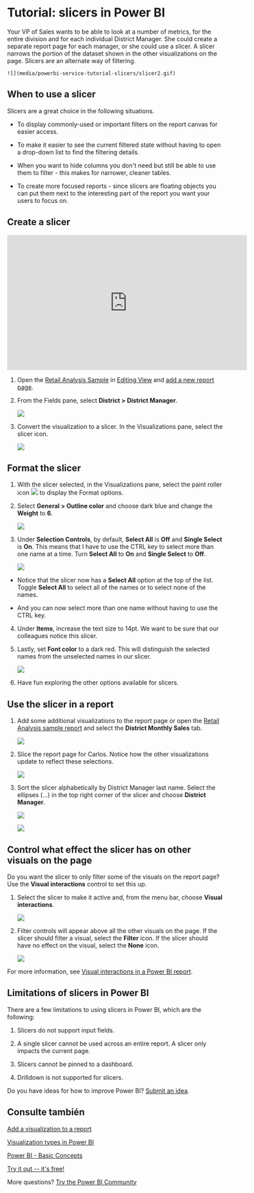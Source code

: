 <properties
   pageTitle="Tutorial: Slicers in Power BI"
   description="Tutorial: Slicers in Power BI"
   services="powerbi"
   documentationCenter=""
   authors="mihart"
   manager="mblythe"
   backup=""
   editor=""
   tags=""
   featuredVideoId="7rrvpa6KUto"
   qualityFocus="monitoring"
   qualityDate=""/>

<tags
   ms.service="powerbi"
   ms.devlang="NA"
   ms.topic="article"
   ms.tgt_pltfrm="NA"
   ms.workload="powerbi"
   ms.date="10/08/2016"
   ms.author="mihart"/>

# Tutorial: slicers in Power BI  

Your VP of Sales wants to be able to look at a number of metrics, for the entire division and for each individual District Manager. She could create a separate report page for each manager, or she could use a slicer. A slicer narrows the portion of the dataset shown in the other visualizations on the page.  Slicers are an alternate way of filtering.

    ![](media/powerbi-service-tutorial-slicers/slicer2.gif)

## When to use a slicer  
Slicers are a great choice in the following situations.

-   To display commonly-used or important filters on the report canvas for easier access.

-   To make it easier to see the current filtered state without having to open a drop-down list to find the filtering details.

- When you want to hide columns you don't need but still be able to use them to filter - this makes for narrower, cleaner tables.

- To create more focused reports - since slicers are floating objects you can put them next to the interesting part of the report you want your users to focus on.

## Create a slicer

<iframe width="560" height="315" src="https://www.youtube.com/embed/7rrvpa6KUto" frameborder="0" allowfullscreen></iframe>

1.  Open the <bpt id="p1">[</bpt>Retail Analysis Sample<ept id="p1">](powerbi-sample-retail-analysis-take-a-tour)</ept> in <bpt id="p2">[</bpt>Editing View<ept id="p2">](powerbi-service-interact-with-a-report-in-editing-view.md)</ept> and <bpt id="p3">[</bpt>add a new report page<ept id="p3">](powerbi-service-add-a-page-to-a-report.md)</ept>.

2. From the Fields pane, select <bpt id="p1">**</bpt>District &gt; District Manager<ept id="p1">**</ept>. 

    ![](media/powerbi-service-tutorial-slicers/PBI_Slicer_chartFirst.png)

3.  Convert the visualization to a slicer. In the Visualizations pane, select the slicer icon.

    ![](media/powerbi-service-tutorial-slicers/PBI_Slicer_select.png)

## Format the slicer

1. With the slicer selected, in the Visualizations pane, select the paint roller icon <ph id="ph1">![](media/powerbi-service-tutorial-slicers/power-bi-paintroller.png)</ph> to display the Format options.

2. Select <bpt id="p1">**</bpt>General &gt; Outline color<ept id="p1">**</ept> and choose dark blue and change the <bpt id="p2">**</bpt>Weight<ept id="p2">**</ept> to <bpt id="p3">**</bpt>6<ept id="p3">**</ept>.

    ![](media/powerbi-service-tutorial-slicers/PBI_slicer_outline2.png)

3. Under <bpt id="p1">**</bpt>Selection Controls<ept id="p1">**</ept>, by default, <bpt id="p2">**</bpt>Select All<ept id="p2">**</ept> is <bpt id="p3">**</bpt>Off<ept id="p3">**</ept> and <bpt id="p4">**</bpt>Single Select<ept id="p4">**</ept> is <bpt id="p5">**</bpt>On<ept id="p5">**</ept>. This means that I have to use the CTRL key to select more than one name at a time. Turn <bpt id="p1">**</bpt>Select All<ept id="p1">**</ept> to <bpt id="p2">**</bpt>On<ept id="p2">**</ept> and <bpt id="p3">**</bpt>Single Select<ept id="p3">**</ept> to <bpt id="p4">**</bpt>Off<ept id="p4">**</ept>.

    ![](media/powerbi-service-tutorial-slicers/PBI_slicer_selectionControls2.png)

  - Notice that the slicer now has a <bpt id="p1">**</bpt>Select All<ept id="p1">**</ept> option at the top of the list. Toggle <bpt id="p1">**</bpt>Select All<ept id="p1">**</ept> to select all of the names or to select none of the names.

  - And you can now select more than one name without having to use the CTRL key.

4. Under <bpt id="p1">**</bpt>Items<ept id="p1">**</ept>, increase the text size to 14pt.  We want to be sure that our colleagues notice this slicer.

5. Lastly, set <bpt id="p1">**</bpt>Font color<ept id="p1">**</ept> to a dark red.  This will distinguish the selected names from the unselected names in our slicer.

    ![](media/powerbi-service-tutorial-slicers/PBI_slicer_font2.png)

6. Have fun exploring the other options available for slicers.

## Use the slicer in a report

1. Add some additional visualizations to the report page or open the <bpt id="p1">[</bpt>Retail Analysis sample report<ept id="p1">](powerbi-sample-retail-analysis-take-a-tour.md)</ept> and select the <bpt id="p2">**</bpt>District Monthly Sales<ept id="p2">**</ept> tab.

    ![](media/powerbi-service-tutorial-slicers/power-bi-retail-sample.png)

2. Slice the report page for Carlos. Notice how the other visualizations update to reflect these selections.

    ![](media/powerbi-service-tutorial-slicers/slicer2.gif)

3. Sort the slicer alphabetically by District Manager last name.  Select the ellipses (...) in the top right corner of the slicer and choose <bpt id="p1">**</bpt>District Manager<ept id="p1">**</ept>.

    ![](media/powerbi-service-tutorial-slicers/PBI_slicer_sort2.png)

    ![](media/powerbi-service-tutorial-slicers/PBI_slicer_sorted.png)

## Control what effect the slicer has on other visuals on the page

Do you want the slicer to only filter some of the visuals on the report page?  Use the <bpt id="p1">**</bpt>Visual interactions<ept id="p1">**</ept> control to set this up.

1. Select the slicer to make it active and, from the menu bar, choose <bpt id="p1">**</bpt>Visual interactions<ept id="p1">**</ept>.

    ![](media/powerbi-service-tutorial-slicers/pbi-slicer-interactions.png)

2. Filter controls will appear above all the other visuals on the page. If the slicer should filter a visual, select the <bpt id="p1">**</bpt>Filter<ept id="p1">**</ept> icon.  If the slicer should have no effect on the visual, select the <bpt id="p1">**</bpt>None<ept id="p1">**</ept> icon.

    ![](media/powerbi-service-tutorial-slicers/filter-controls.png)

For more information, see <bpt id="p1">[</bpt>Visual interactions in a Power BI report<ept id="p1">](documentation/powerbi-service-visual-interactions.md)</ept>.

##  Limitations of slicers in Power BI
There are a few limitations to using slicers in Power BI, which are the following:
1.  Slicers do not support input fields.

2.  A single slicer cannot be used across an entire report. A slicer only impacts the current page.

3.  Slicers cannot be pinned to a dashboard.

4.  Drilldown is not supported for slicers.

Do you have ideas for how to improve Power BI? <bpt id="p1">[</bpt>Submit an idea<ept id="p1">](https://ideas.powerbi.com/forums/265200-power-bi-ideas)</ept>.

## Consulte también  
 [Add a visualization to a report](powerbi-service-add-visualizations-to-a-report-i.md)  

 [Visualization types in Power BI](powerbi-service-visualization-types-for-reports-and-q-and-a.md)

 [Power BI - Basic Concepts](powerbi-service-basic-concepts.md)  

[Try it out -- it's free!](https://powerbi.com/)  

More questions? [Try the Power BI Community](http://community.powerbi.com/)

